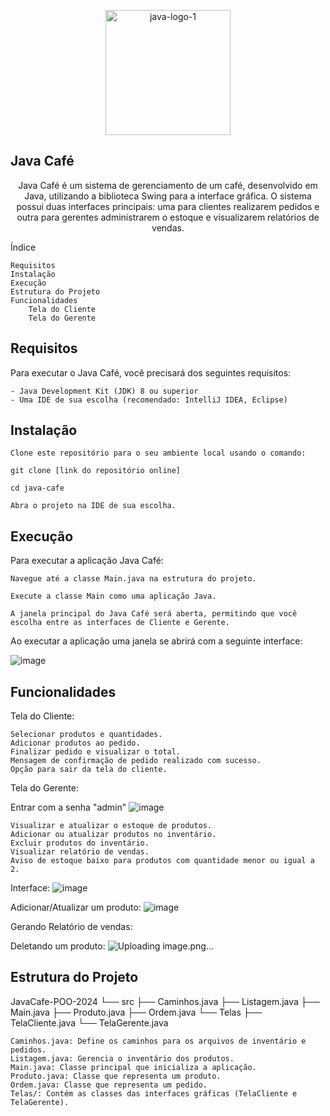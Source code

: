 <p align="center"><img src="https://github.com/lucas-moro/JavaCafe-POO-2024/assets/88462534/bcd5e6ec-54e6-4508-88e7-7026c1f5573f" alt="java-logo-1" width="200"></p>

<p align="center"><h2>Java Café</h2></p>

<p align="center">Java Café é um sistema de gerenciamento de um café, desenvolvido em Java, utilizando a biblioteca Swing para a interface gráfica. O sistema possui duas interfaces principais: uma para clientes realizarem pedidos e outra para gerentes administrarem o estoque e visualizarem relatórios de vendas.</p>

Índice

	Requisitos
	Instalação
	Execução
	Estrutura do Projeto
	Funcionalidades
    	Tela do Cliente
    	Tela do Gerente

<h2>Requisitos</h2>

Para executar o Java Café, você precisará dos seguintes requisitos:

	- Java Development Kit (JDK) 8 ou superior
	- Uma IDE de sua escolha (recomendado: IntelliJ IDEA, Eclipse)

<h2>Instalação</h2>

	Clone este repositório para o seu ambiente local usando o comando:

	git clone [link do repositório online]
 
	cd java-cafe

	Abra o projeto na IDE de sua escolha.

<h2>Execução</h2>

Para executar a aplicação Java Café:

	Navegue até a classe Main.java na estrutura do projeto.

	Execute a classe Main como uma aplicação Java.

	A janela principal do Java Café será aberta, permitindo que você escolha entre as interfaces de Cliente e Gerente.

 Ao executar a aplicação uma janela se abrirá com a seguinte interface:

![image](https://github.com/lucas-moro/JavaCafe-POO-2024/assets/88462534/c62d4e50-277e-4faf-b354-becbcce4eea6)

<h2>Funcionalidades</h2>
Tela do Cliente:

	Selecionar produtos e quantidades.
	Adicionar produtos ao pedido.
	Finalizar pedido e visualizar o total.
	Mensagem de confirmação de pedido realizado com sucesso.
	Opção para sair da tela do cliente.

Tela do Gerente:

Entrar com a senha "admin"
![image](https://github.com/lucas-moro/JavaCafe-POO-2024/assets/88462534/14b25c9b-bb57-4968-8421-359b4d8849aa)

	Visualizar e atualizar o estoque de produtos.
	Adicionar ou atualizar produtos no inventário.
	Excluir produtos do inventário.
	Visualizar relatório de vendas.
	Aviso de estoque baixo para produtos com quantidade menor ou igual a 2.

 Interface:
![image](https://github.com/lucas-moro/JavaCafe-POO-2024/assets/88462534/8de60462-bf9b-4b64-b77d-19ead24113c8)

Adicionar/Atualizar um produto:
![image](https://github.com/lucas-moro/JavaCafe-POO-2024/assets/88462534/30eb73c7-08b7-480d-9029-60194a301c2a)


Gerando Relatório de vendas:

Deletando um produto:
![Uploading image.png…]()

<h2>Estrutura do Projeto</h2>

JavaCafe-POO-2024
└── src
	├── Caminhos.java
	├── Listagem.java
	├── Main.java
	├── Produto.java
	├── Ordem.java
	└── Telas
    	├── TelaCliente.java
    	└── TelaGerente.java

	Caminhos.java: Define os caminhos para os arquivos de inventário e pedidos.
	Listagem.java: Gerencia o inventário dos produtos.
	Main.java: Classe principal que inicializa a aplicação.
	Produto.java: Classe que representa um produto.
	Ordem.java: Classe que representa um pedido.
	Telas/: Contém as classes das interfaces gráficas (TelaCliente e TelaGerente).
